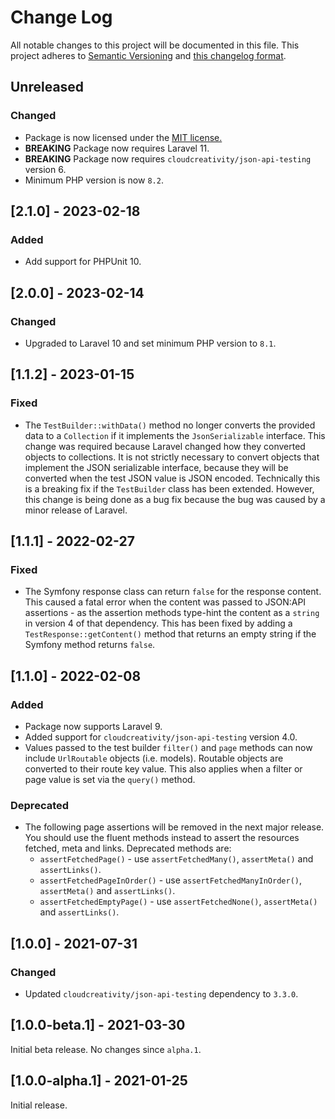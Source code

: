 # Change Log

All notable changes to this project will be documented in this file. This project adheres to
[Semantic Versioning](http://semver.org/) and [this changelog format](http://keepachangelog.com/).

## Unreleased

### Changed

- Package is now licensed under the [MIT license.](./LICENSE)
- **BREAKING** Package now requires Laravel 11.
- **BREAKING** Package now requires `cloudcreativity/json-api-testing` version 6.
- Minimum PHP version is now `8.2`.

## [2.1.0] - 2023-02-18

### Added

- Add support for PHPUnit 10.

## [2.0.0] - 2023-02-14

### Changed

- Upgraded to Laravel 10 and set minimum PHP version to `8.1`.

## [1.1.2] - 2023-01-15

### Fixed

- The `TestBuilder::withData()` method no longer converts the provided data to a `Collection` if it implements
  the `JsonSerializable` interface. This change was required because Laravel changed how they converted objects to
  collections. It is not strictly necessary to convert objects that implement the JSON serializable interface, because
  they will be converted when the test JSON value is JSON encoded. Technically this is a breaking fix if
  the `TestBuilder` class has been extended. However, this change is being done as a bug fix because the bug was caused
  by a minor release of Laravel.

## [1.1.1] - 2022-02-27

### Fixed

- The Symfony response class can return `false` for the response content. This caused a fatal error when the content was
  passed to JSON:API assertions - as the assertion methods type-hint the content as a `string` in version 4 of that
  dependency. This has been fixed by adding a `TestResponse::getContent()` method that returns an empty string if the
  Symfony method returns `false`.

## [1.1.0] - 2022-02-08

### Added

- Package now supports Laravel 9.
- Added support for `cloudcreativity/json-api-testing` version 4.0.
- Values passed to the test builder `filter()` and `page` methods can now include `UrlRoutable` objects (i.e. models).
  Routable objects are converted to their route key value. This also applies when a filter or page value is set via the
  `query()` method.

### Deprecated

- The following page assertions will be removed in the next major release. You should use the fluent methods instead to
  assert the resources fetched, meta and links. Deprecated methods are:
    - `assertFetchedPage()` - use `assertFetchedMany()`, `assertMeta()` and `assertLinks()`.
    - `assertFetchedPageInOrder()` - use `assertFetchedManyInOrder()`, `assertMeta()` and `assertLinks()`.
    - `assertFetchedEmptyPage()` - use `assertFetchedNone()`, `assertMeta()` and `assertLinks()`.

## [1.0.0] - 2021-07-31

### Changed

- Updated `cloudcreativity/json-api-testing` dependency to `3.3.0`.

## [1.0.0-beta.1] - 2021-03-30

Initial beta release. No changes since `alpha.1`.

## [1.0.0-alpha.1] - 2021-01-25

Initial release.
